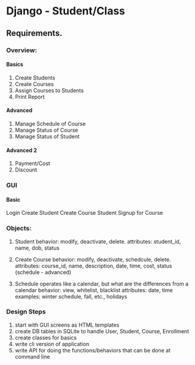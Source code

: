 # Django - Student/Class

## Requirements.

### Overview:
#### Basics
1. Create Students
1. Create Courses
1. Assign Courses to Students
1. Print Report
#### Advanced
1. Manage Schedule of Course
1. Manage Status of Course
1. Manage Status of Student
#### Advanced 2
1. Payment/Cost
1. Discount



### GUI

#### Basic
Login
Create Student
Create Course
Student Signup for Course


### Objects:
1. Student
    behavior: modify, deactivate, delete.
    attributes: student_id, name, dob, status

2. Create Course 
    behavior: modify, deactivate, schedcule, delete.
    attributes: course_id, name, description, date, time, cost, status (schedule - advanced)

3. Schedule
    operates like a calendar, but what are the differences from a calendar
    behavior: view, whitelist, blacklist
    attributes: date, time
    examples: winter schedule, fall, etc., holidays

### Design Steps
1. start with GUI screens as HTML templates
2. create DB tables in SQLite to handle User, Student, Course, Enrollment
3. create classes for basics
4. write cli version of application
5. write API for doing the functions/behaviors that can be done at command line

